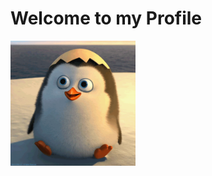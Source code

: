 Welcome to my Profile 
=====================
<img src="giphy.gif" width="200" height="200" align="center">